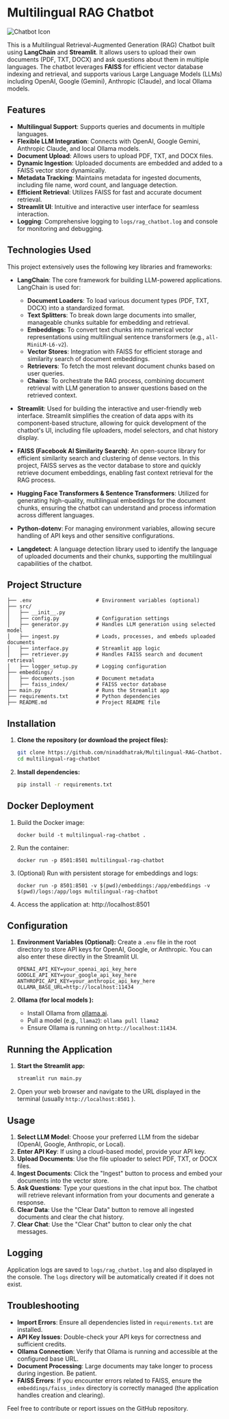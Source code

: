 # Multilingual RAG Chatbot

![Chatbot Icon](static/CatRag.ico)

This is a Multilingual Retrieval-Augmented Generation (RAG) Chatbot built using **LangChain** and **Streamlit**. It allows users to upload their own documents (PDF, TXT, DOCX) and ask questions about them in multiple languages. The chatbot leverages **FAISS** for efficient vector database indexing and retrieval, and supports various Large Language Models (LLMs) including OpenAI, Google (Gemini), Anthropic (Claude), and local Ollama models.

## Features

-   **Multilingual Support**: Supports queries and documents in multiple languages.
-   **Flexible LLM Integration**: Connects with OpenAI, Google Gemini, Anthropic Claude, and local Ollama models.
-   **Document Upload**: Allows users to upload PDF, TXT, and DOCX files.
-   **Dynamic Ingestion**: Uploaded documents are embedded and added to a FAISS vector store dynamically.
-   **Metadata Tracking**: Maintains metadata for ingested documents, including file name, word count, and language detection.
-   **Efficient Retrieval**: Utilizes FAISS for fast and accurate document retrieval.
-   **Streamlit UI**: Intuitive and interactive user interface for seamless interaction.
-   **Logging**: Comprehensive logging to `logs/rag_chatbot.log` and console for monitoring and debugging.

## Technologies Used

This project extensively uses the following key libraries and frameworks:

-   **LangChain**: The core framework for building LLM-powered applications. LangChain is used for:
    -   **Document Loaders**: To load various document types (PDF, TXT, DOCX) into a standardized format.
    -   **Text Splitters**: To break down large documents into smaller, manageable chunks suitable for embedding and retrieval.
    -   **Embeddings**: To convert text chunks into numerical vector representations using multilingual sentence transformers (e.g., `all-MiniLM-L6-v2`).
    -   **Vector Stores**: Integration with FAISS for efficient storage and similarity search of document embeddings.
    -   **Retrievers**: To fetch the most relevant document chunks based on user queries.
    -   **Chains**: To orchestrate the RAG process, combining document retrieval with LLM generation to answer questions based on the retrieved context.

-   **Streamlit**: Used for building the interactive and user-friendly web interface. Streamlit simplifies the creation of data apps with its component-based structure, allowing for quick development of the chatbot's UI, including file uploaders, model selectors, and chat history display.

-   **FAISS (Facebook AI Similarity Search)**: An open-source library for efficient similarity search and clustering of dense vectors. In this project, FAISS serves as the vector database to store and quickly retrieve document embeddings, enabling fast context retrieval for the RAG process.

-   **Hugging Face Transformers & Sentence Transformers**: Utilized for generating high-quality, multilingual embeddings for the document chunks, ensuring the chatbot can understand and process information across different languages.

-   **Python-dotenv**: For managing environment variables, allowing secure handling of API keys and other sensitive configurations.

-   **Langdetect**: A language detection library used to identify the language of uploaded documents and their chunks, supporting the multilingual capabilities of the chatbot.

## Project Structure

```text
├── .env                     # Environment variables (optional)
├── src/
│   ├── __init__.py
│   ├── config.py            # Configuration settings
│   ├── generator.py         # Handles LLM generation using selected model
│   ├── ingest.py            # Loads, processes, and embeds uploaded documents
│   ├── interface.py         # Streamlit app logic
│   ├── retriever.py         # Handles FAISS search and document retrieval
│   ├── logger_setup.py      # Logging configuration
├── embeddings/
│   ├── documents.json       # Document metadata
│   ├── faiss_index/         # FAISS vector database
├── main.py                  # Runs the Streamlit app
├── requirements.txt         # Python dependencies
├── README.md                # Project README file
```

## Installation

1.  **Clone the repository (or download the project files):**
    ```bash
    git clone https://github.com/ninaddhatrak/Multilingual-RAG-Chatbot.git
    cd multilingual-rag-chatbot
    ```

2.  **Install dependencies:**
    ```bash
    pip install -r requirements.txt
    ```


## Docker Deployment

1. Build the Docker image:
   ```
   docker build -t multilingual-rag-chatbot .
   ```

2. Run the container:
   ```
   docker run -p 8501:8501 multilingual-rag-chatbot
   ```

3. (Optional) Run with persistent storage for embeddings and logs:
   ```
   docker run -p 8501:8501 -v $(pwd)/embeddings:/app/embeddings -v $(pwd)/logs:/app/logs multilingual-rag-chatbot
   ```

4. Access the application at: http://localhost:8501


## Configuration

1.  **Environment Variables (Optional):** Create a `.env` file in the root directory to store API keys for OpenAI, Google, or Anthropic. You can also enter these directly in the Streamlit UI.
    ```
    OPENAI_API_KEY=your_openai_api_key_here
    GOOGLE_API_KEY=your_google_api_key_here
    ANTHROPIC_API_KEY=your_anthropic_api_key_here
    OLLAMA_BASE_URL=http://localhost:11434
    ```

2.  **Ollama (for local models ):**
    -   Install Ollama from [ollama.ai](https://ollama.ai/ ).
    -   Pull a model (e.g., `llama2`): `ollama pull llama2`
    -   Ensure Ollama is running on `http://localhost:11434`.

## Running the Application

1.  **Start the Streamlit app:**
    ```bash
    streamlit run main.py
    ```

2.  Open your web browser and navigate to the URL displayed in the terminal (usually `http://localhost:8501` ).

## Usage

1.  **Select LLM Model**: Choose your preferred LLM from the sidebar (OpenAI, Google, Anthropic, or Local).
2.  **Enter API Key**: If using a cloud-based model, provide your API key.
3.  **Upload Documents**: Use the file uploader to select PDF, TXT, or DOCX files.
4.  **Ingest Documents**: Click the "Ingest" button to process and embed your documents into the vector store.
5.  **Ask Questions**: Type your questions in the chat input box. The chatbot will retrieve relevant information from your documents and generate a response.
6.  **Clear Data**: Use the "Clear Data" button to remove all ingested documents and clear the chat history.
7.  **Clear Chat**: Use the "Clear Chat" button to clear only the chat messages.

## Logging

Application logs are saved to `logs/rag_chatbot.log` and also displayed in the console. The `logs` directory will be automatically created if it does not exist.

## Troubleshooting

-   **Import Errors**: Ensure all dependencies listed in `requirements.txt` are installed.
-   **API Key Issues**: Double-check your API keys for correctness and sufficient credits.
-   **Ollama Connection**: Verify that Ollama is running and accessible at the configured base URL.
-   **Document Processing**: Large documents may take longer to process during ingestion. Be patient.
-   **FAISS Errors**: If you encounter errors related to FAISS, ensure the `embeddings/faiss_index` directory is correctly managed (the application handles creation and clearing).

Feel free to contribute or report issues on the GitHub repository.
